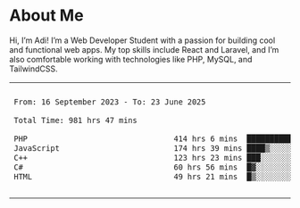 <table border="0">
 <h1>About Me</h1>
 <p> Hi, I’m Adi! I’m a Web Developer Student with a passion for building cool and functional web apps. My top skills include React and Laravel, and I’m also comfortable working with technologies like PHP, MySQL, and TailwindCSS.


 <tr>
  <td>
  
 
 <!--START_SECTION:waka-->

```txt
From: 16 September 2023 - To: 23 June 2025

Total Time: 981 hrs 47 mins

PHP                                414 hrs 6 mins  ██████████▒░░░░░░░░░░░░░░   41.73 %
JavaScript                         174 hrs 39 mins ████▒░░░░░░░░░░░░░░░░░░░░   17.60 %
C++                                123 hrs 23 mins ███░░░░░░░░░░░░░░░░░░░░░░   12.43 %
C#                                 60 hrs 56 mins  █▓░░░░░░░░░░░░░░░░░░░░░░░   06.14 %
HTML                               49 hrs 21 mins  █▒░░░░░░░░░░░░░░░░░░░░░░░   04.97 %
```

<!--END_SECTION:waka-->
  </td>
    <td>
   <div align="start">
        <a href="https://open.spotify.com/user/dxso20he52f5d4ti73duavf95">
        <img width="200px" src="https://spotify-github-profile.kittinanx.com/api/view.svg?uid=dxso20he52f5d4ti73duavf95&cover_image=true&theme=default&show_offline=false&background_color=121212&interchange=false" alt="Spotify Now Playing">
    </a>
</div> 

  </td>
 </tr>

</table>





